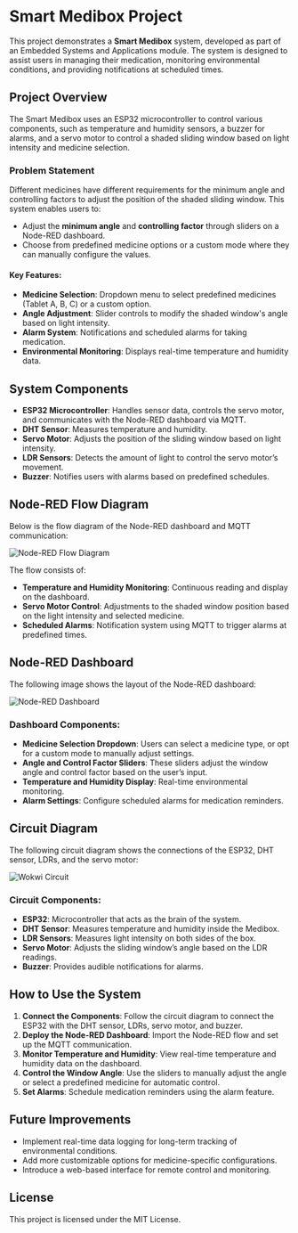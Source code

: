 # Smart Medibox Project

This project demonstrates a **Smart Medibox** system, developed as part of an Embedded Systems and Applications module. The system is designed to assist users in managing their medication, monitoring environmental conditions, and providing notifications at scheduled times.

## Project Overview

The Smart Medibox uses an ESP32 microcontroller to control various components, such as temperature and humidity sensors, a buzzer for alarms, and a servo motor to control a shaded sliding window based on light intensity and medicine selection.

### Problem Statement

Different medicines have different requirements for the minimum angle and controlling factors to adjust the position of the shaded sliding window. This system enables users to:

- Adjust the **minimum angle** and **controlling factor** through sliders on a Node-RED dashboard.
- Choose from predefined medicine options or a custom mode where they can manually configure the values.
  
#### Key Features:
- **Medicine Selection**: Dropdown menu to select predefined medicines (Tablet A, B, C) or a custom option.
- **Angle Adjustment**: Slider controls to modify the shaded window's angle based on light intensity.
- **Alarm System**: Notifications and scheduled alarms for taking medication.
- **Environmental Monitoring**: Displays real-time temperature and humidity data.

## System Components

- **ESP32 Microcontroller**: Handles sensor data, controls the servo motor, and communicates with the Node-RED dashboard via MQTT.
- **DHT Sensor**: Measures temperature and humidity.
- **Servo Motor**: Adjusts the position of the sliding window based on light intensity.
- **LDR Sensors**: Detects the amount of light to control the servo motor’s movement.
- **Buzzer**: Notifies users with alarms based on predefined schedules.

## Node-RED Flow Diagram

Below is the flow diagram of the Node-RED dashboard and MQTT communication:

![Node-RED Flow Diagram](NodeRed_Flow_Diagram.png)

The flow consists of:
- **Temperature and Humidity Monitoring**: Continuous reading and display on the dashboard.
- **Servo Motor Control**: Adjustments to the shaded window position based on the light intensity and selected medicine.
- **Scheduled Alarms**: Notification system using MQTT to trigger alarms at predefined times.

## Node-RED Dashboard

The following image shows the layout of the Node-RED dashboard:

![Node-RED Dashboard](NodeRed_Dashboard.png)

### Dashboard Components:
- **Medicine Selection Dropdown**: Users can select a medicine type, or opt for a custom mode to manually adjust settings.
- **Angle and Control Factor Sliders**: These sliders adjust the window angle and control factor based on the user’s input.
- **Temperature and Humidity Display**: Real-time environmental monitoring.
- **Alarm Settings**: Configure scheduled alarms for medication reminders.

## Circuit Diagram

The following circuit diagram shows the connections of the ESP32, DHT sensor, LDRs, and the servo motor:

![Wokwi Circuit](Wokwi_Circuit.png)

### Circuit Components:
- **ESP32**: Microcontroller that acts as the brain of the system.
- **DHT Sensor**: Measures temperature and humidity inside the Medibox.
- **LDR Sensors**: Measures light intensity on both sides of the box.
- **Servo Motor**: Adjusts the sliding window’s angle based on the LDR readings.
- **Buzzer**: Provides audible notifications for alarms.

## How to Use the System

1. **Connect the Components**: Follow the circuit diagram to connect the ESP32 with the DHT sensor, LDRs, servo motor, and buzzer.
2. **Deploy the Node-RED Dashboard**: Import the Node-RED flow and set up the MQTT communication.
3. **Monitor Temperature and Humidity**: View real-time temperature and humidity data on the dashboard.
4. **Control the Window Angle**: Use the sliders to manually adjust the angle or select a predefined medicine for automatic control.
5. **Set Alarms**: Schedule medication reminders using the alarm feature.

## Future Improvements

- Implement real-time data logging for long-term tracking of environmental conditions.
- Add more customizable options for medicine-specific configurations.
- Introduce a web-based interface for remote control and monitoring.

## License

This project is licensed under the MIT License.
